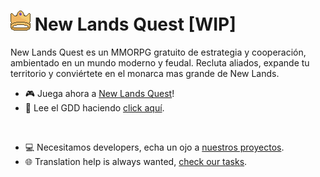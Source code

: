 # ![](https://raw.githubusercontent.com/newlands-quest/.github/main/resources/icon.png) New Lands Quest [WIP]
New Lands Quest es un MMORPG gratuito de estrategia y cooperación, ambientado en un mundo moderno y feudal.
Recluta aliados, expande tu territorio y conviértete en el monarca mas grande de New Lands.

* 🎮 Juega ahora a [New Lands Quest](https://newlands.quest)!
* 📝 Lee el GDD haciendo [click aquí](https://github.com/newlands-quest).
<br>

* 💻 Necesitamos developers, echa un ojo a [nuestros proyectos](https://github.com/orgs/newlands-quest/projects?type=beta).
* 🌐 Translation help is always wanted, [check our tasks](https://github.com/orgs/newlands-quest/projects?type=beta).
